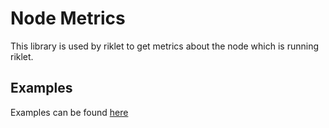 # Node Metrics

This library is used by riklet to get metrics about the node which is running riklet.

## Examples

Examples can be found [here](./examples)
